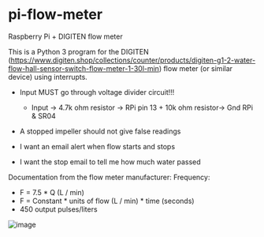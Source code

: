 # pi-flow-meter
Raspberry Pi + DIGITEN flow meter

This is a Python 3 program for the DIGITEN (https://www.digiten.shop/collections/counter/products/digiten-g1-2-water-flow-hall-sensor-switch-flow-meter-1-30l-min) flow meter (or similar device) using interrupts.

- Input MUST go through voltage divider circuit!!!
  - Input -> 4.7k ohm resistor -> RPi pin 13 + 10k ohm resistor-> Gnd RPi & SR04

- A stopped impeller should not give false readings
- I want an email alert when flow starts and stops
- I want the stop email to tell me how much water passed

Documentation from the flow meter manufacturer:
Frequency:
- F = 7.5 * Q (L / min)
- F = Constant * units of flow (L / min) * time (seconds)
- 450 output pulses/liters

 ![image](https://github.com/user-attachments/assets/218f624c-8fda-490f-9e78-54b206185ca0)
